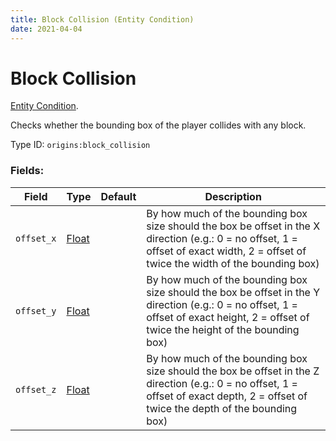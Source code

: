 ```yaml
---
title: Block Collision (Entity Condition)
date: 2021-04-04
---
```

# Block Collision

[Entity Condition](../entity_conditions.md).

Checks whether the bounding box of the player collides with any block.

Type ID: `origins:block_collision`

### Fields:

Field  | Type | Default | Description
-------|------|---------|-------------
`offset_x` | [Float](../data_types/float.md) | |  By how much of the bounding box size should the box be offset in the X direction (e.g.: 0 = no offset, 1 = offset of exact width, 2 = offset of twice the width of the bounding box)
`offset_y` | [Float](../data_types/float.md) | |  By how much of the bounding box size should the box be offset in the Y direction (e.g.: 0 = no offset, 1 = offset of exact height, 2 = offset of twice the height of the bounding box)
`offset_z` | [Float](../data_types/float.md) | | By how much of the bounding box size should the box be offset in the Z direction (e.g.: 0 = no offset, 1 = offset of exact depth, 2 = offset of twice the depth of the bounding box)
